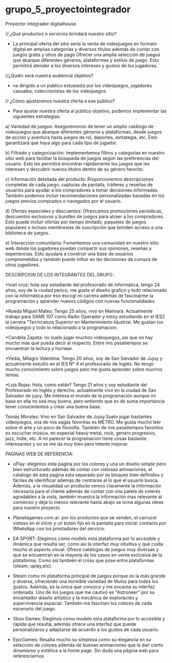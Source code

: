# grupo_5_proyectointegrador
Proyector integrador digitalhouse

// ¿Qué productos o servicios brindará nuestro sitio?

* La principal oferta del sitio sería la venta de videojuegos en formato digital en amplias categorías y diversos títulos además de contar con juegos gratis y otros de pago 
Ofrecer una amplia selección de juegos que abarque diferentes géneros, plataformas y estilos de juego. Esto permitirá atender a los diversos intereses y gustos de los jugadores.


//¿Quién será nuestra audiencia objetivo?
* va dirigido a un publico estusiasta por los videojuegos, jugadores casuales, coleccionistas de los videojuegos


// ¿Cómo ajustaremos nuestra oferta a ese público?

* Para ajustar nuestra oferta al público objetivo, podemos implementar las siguientes estrategias:

a) Variedad de juegos: Asegurémonos de tener un amplio catálogo de videojuegos que abarque diferentes géneros y plataformas, desde juegos de acción y aventura hasta juegos de rol, deportes, estrategia, etc. Esto garantizará que haya algo para cada tipo de jugador.

b) Filtrado y categorización: Implementemos filtros y categorías en nuestro sitio web para facilitar la búsqueda de juegos según las preferencias del usuario. Esto les permitirá encontrar rápidamente los juegos que les interesen y descubrir nuevos títulos dentro de su género favorito.

c) Información detallada del producto: Proporcionemos descripciones completas de cada juego, capturas de pantalla, tráileres y reseñas de usuarios para ayudar a los compradores a tomar decisiones informadas. También podemos incluir recomendaciones personalizadas basadas en los juegos previos comprados o navegados por el usuario.

d) Ofertas especiales y descuentos: Ofrezcamos promociones periódicas, descuentos exclusivos y bundles de juegos para atraer a los compradores. Esto puede incluir ofertas por tiempo limitado, paquetes de juegos populares o incluso membresías de suscripción que brinden acceso a una biblioteca de juegos.

e) Interacción comunitaria: Fomentemos una comunidad en nuestro sitio web donde los jugadores puedan compartir sus opiniones, reseñas y experiencias. Esto ayudará a construir una base de usuarios comprometidos y también puede influir en las decisiones de compra de otros jugadores.


DESCRIPCION DE LOS INTEGRANTES DEL GRUPO :

*Ivan cruz: hola soy estudiante del profesorado de informática, tengo 24 años, soy de la ciudad perico, me gusta el diseño grafico y todo relacionado con la informática por eso escogí mi carrera además de fascinarme la programación y aprender nuevos códigos con nuevas funcionalidades 

*Rueda Miguel Mateo: Tengo 25 años, vivo en Maimará. Actualmente trabajo para SAME 107 como Radio Operador y estoy estudiando en el IES2 la carrera "Tecnicatura Superior en Mantenimiento Idustrial. Me gustan los videojuegos y todo lo relacionado a la programacion.

*Candela Zapata: no suelo jugar muchos videojuegos, así que no hay mucho más que pueda decir al respecto. Entre mis pasatiempos se encuentran la lectura y hornear.

*Vedia, Milagro Valentina: Tengo 20 años, soy de San Salvador de Jujuy y actualmente estudio en el IES N° 4 el profesorado de Inglés. No tengo mucho conocimiento sobre juegos pero me gusta aprender sobre muchos temas.

*Luis Rojas: Hola, como están? Tengo 21 años y soy estudiante del Profesorado en Inglés y derecho. actualmente vivo en la ciudad de San Salvador de jujuy. Me interesa el mundo de la programación aunque mi base en ella no sea muy buena, pero entiendo que es de suma importancia tener conocimientos y crear una buena base.

Tomás Morales: Vivo en San Salvador de Jujuy.Suelo jugar bastantes videojuegos, una de mis sagas favoritas es METRO. Me gusta mucho leer sobre el arte y un poco de filosofía. También de mis pasatiempos favoritos es escuchar música, en especial heavy metal, rock, genero progresivo, jazz, indie, etc. A mi parecer la programación tiene cosas bastante interesantes y no se me da muy bien pero intento mejorar.



PAGINAS WEB DE REFERENCIA:

* uPlay: elegimos esta pagina por los colores y una un diseño simple pero bien estructurado además de contar con vistosas animaciones, el catalogo de esta pagina esta separado por es bloques bien definidos y fáciles de identificar además de centrarse el lo que el usuario busca.
Además, a la visualidad un producto vemos claramente la información necesaria para el cliente además de contar con una paleta de coleres agradables a la vista, también muestra la información mas relevante al comienzo y deja lo menos relevante hasta abajo se toma algunas ideas para nuestro proyecto 

* Planetagames.com.ar: por los productos que se venden, el carrucel vistoso en el inicio y un boton fijo en la pantalla para iniciar contacto por WhatsApp con los prestadores del servicio.

  
* EA SPORT: Elegimos  como modelo esta plataforma por lo accesible y dinámica que resulta ser, como asi la interfaz muy intuitiva y que cuida mucho el aspecto visual. Ofrece catalogos de juegos muy diversas y que se encuentran en la mayoría de los casos en venta exclusiva de la plataforma. Como así también el cross que pose entre plataformas (steam, uplay,etc).
  
* Steam como mi plataforma principal de juegos porque es la más grande y diversa, ofreciendo una increíble variedad de títulos para todos los gustos. Además, es la única que conozco y me encanta su interfaz ordenada. Uno de los juegos que me cautivó es "Astroneer" por su encantador diseño artístico y la mecánica de exploración y supervivencia espacial. También me fascinan los colores de cada escenario del juego.

* Xbox Games: Elegimos  como modelo esta plataforma por lo accesible y rápida que resulta, además ofrece una interfaz que puede personalizarse y adaptarse de acuerdo a los gustos de cada usuario.

* EpicGames: Resalta mucho su simpleza como su elegancia en su selección de colores además de buenas animaciones que le dan cierto dinamismo y estética a la home page. Sin duda una página web para referenciarnos 
